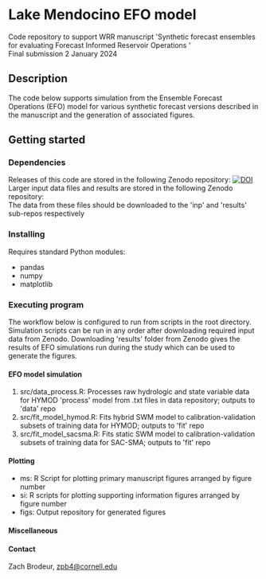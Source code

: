 # Lake Mendocino EFO model 
Code repository to support WRR manuscript 'Synthetic forecast ensembles for evaluating Forecast Informed Reservoir Operations '   
Final submission 2 January 2024

## Description
The code below supports simulation from the Ensemble Forecast Operations (EFO) model for various synthetic forecast versions described in the manuscript and the generation of associated figures.
## Getting started
### Dependencies
Releases of this code are stored in the following Zenodo repository: [![DOI](https://zenodo.org/badge/DOI/10.5281/zenodo.7702354.svg)](https://doi.org/10.5281/zenodo.7702354)   
Larger input data files and results are stored in the following Zenodo repository:   
The data from these files should be downloaded to the 'inp' and 'results' sub-repos respectively 
### Installing
Requires standard Python modules:
* pandas
* numpy
* matplotlib
### Executing program
The workflow below is configured to run from scripts in the root directory. Simulation scripts can be run in any order after downloading required input data from Zenodo. Downloading 'results' folder from Zenodo gives the results of EFO simulations run during the study which can be used to generate the figures.
#### EFO model simulation

1) src/data_process.R: Processes raw hydrologic and state variable data for HYMOD 'process' model from .txt files in data repository; outputs to 'data' repo 
2) src/fit_model_hymod.R: Fits hybrid SWM model to calibration-validation subsets of training data for HYMOD; outputs to 'fit' repo 
3) src/fit_model_sacsma.R: Fits static SWM model to calibration-validation subsets of training data for SAC-SMA; outputs to 'fit' repo 

#### Plotting
- ms: R Script for plotting primary manuscript figures arranged by figure number
- si: R scripts for plotting supporting information figures arranged by figure number
- figs: Output repository for generated figures

#### Miscellaneous

#### Contact
Zach Brodeur, zpb4@cornell.edu

